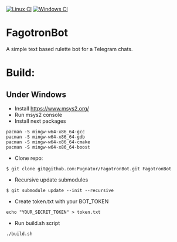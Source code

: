 [![Linux CI](https://github.com/Pugnator/FagotronBot/actions/workflows/linux_build.yml/badge.svg)](https://github.com/Pugnator/FagotronBot/actions/workflows/linux_build.yml)
[![Windows CI](https://github.com/Pugnator/FagotronBot/actions/workflows/windows_build.yml/badge.svg)](https://github.com/Pugnator/FagotronBot/actions/workflows/windows_build.yml)

# FagotronBot
A simple text based rulette bot for a Telegram chats.

# Build:
## Under Windows

 - Install https://www.msys2.org/
 - Run msys2 console
 - Install next packages
```
pacman -S mingw-w64-x86_64-gcc
pacman -S mingw-w64-x86_64-gdb
pacman -S mingw-w64-x86_64-cmake
pacman -S mingw-w64-x86_64-boost
```

- Clone repo:
```
$ git clone git@github.com:Pugnator/FagotronBot.git FagotronBot
```
- Recursive update submodules
```$ cd FagotronBot/
$ git submodule update --init --recursive
```
- Create token.txt with your BOT_TOKEN
```
echo "YOUR_SECRET_TOKEN" > token.txt
```
- Run build.sh script
```
./build.sh
```
